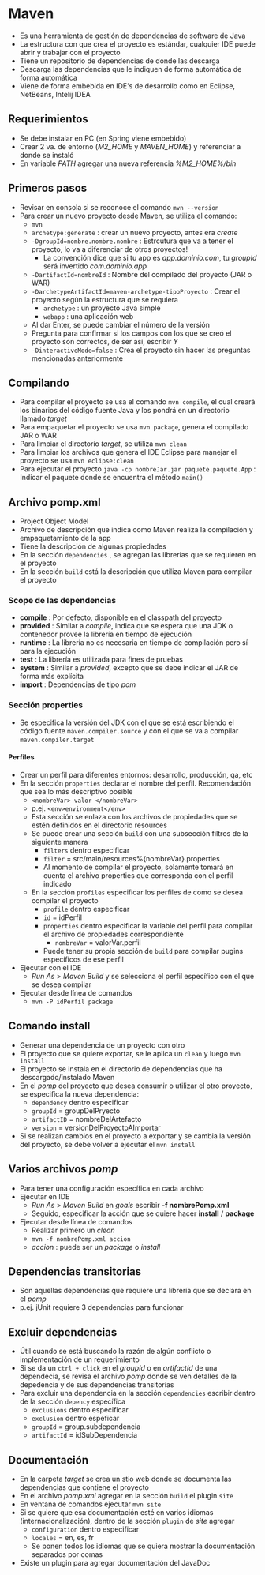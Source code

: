 # Maven
- Es una herramienta de gestión de dependencias de software de Java
- La estructura con que crea el proyecto es estándar, cualquier IDE puede abrir y trabajar con el proyecto
- Tiene un repositorio de dependencias de donde las descarga
- Descarga las dependencias que le indiquen de forma automática de forma automática
- Viene de forma embebida en IDE's de desarrollo como en Eclipse, NetBeans, Intelij IDEA

## Requerimientos
- Se debe instalar en PC (en Spring viene embebido)
- Crear 2 va. de entorno (_M2\_HOME_ y _MAVEN\_HOME_) y referenciar a donde se instaló
- En variable _PATH_ agregar una nueva referencia _%M2_HOME%/bin_

## Primeros pasos
- Revisar en consola si se reconoce el comando `mvn --version`
- Para crear un nuevo proyecto desde Maven, se utiliza el comando:
	* `mvn` 
    * `archetype:generate` : crear un nuevo proyecto, antes era _create_
    * `-DgroupId=nombre.nombre.nombre` : Estrcutura que va a tener el proyecto, lo va a diferenciar de otros proyectos!
    	+ La convención dice que si tu app es _app.dominio.com_, tu _groupId_ será invertido _com.dominio.app_
    * `-DartifactId=nombreId` : Nombre del compilado del proyecto (JAR o WAR)
    * `-DarchetypeArtifactId=maven-archetype-tipoProyecto` : Crear el proyecto según la estructura que se requiera
    	- `archetype` : un proyecto Java simple
        - `webapp` : una aplicación web
    * Al dar Enter, se puede cambiar el número de la versión
    * Pregunta para confirmar si los campos con los que se creó el proyecto son correctos, de ser así, escribir _Y_
    * `-DinteractiveMode=false` : Crea el proyecto sin hacer las preguntas mencionadas anteriormente
    
## Compilando
- Para compilar el proyecto se usa el comando `mvn compile`, el cual creará los binarios del código fuente Java y los pondrá en un directorio llamado _target_
- Para empaquetar el proyecto se usa `mvn package`, genera el compilado JAR o WAR
- Para limpiar el directorio _target_, se utiliza `mvn clean`
- Para limpiar los archivos que genera el IDE Eclipse para manejar el proyecto se usa `mvn eclipse:clean`
- Para ejecutar el proyecto `java -cp nombreJar.jar paquete.paquete.App` : Indicar el paquete donde se encuentra el método `main()`

## Archivo pomp.xml
- Project Object Model
- Archivo de descripción que indica como Maven realiza la compilación y empaquetamiento de la app
- Tiene la descripción de algunas propiedades
- En la sección `dependencies` , se agregan las librerías que se requieren en el proyecto
- En la sección `build` está la descripción que utiliza Maven para compilar el proyecto

### Scope de las dependencias
- __compile__ : Por defecto, disponible en el classpath del proyecto
- __provided__ : Similar a _compile_, indica que se espera que una JDK o contenedor provee la librería en tiempo de ejecución
- __runtime__ : La librería no es necesaria en tiempo de compilación pero sí para la ejecución
- __test__ : La librería es utilizada para fines de pruebas
- __system__ : Similar a _provided_, excepto que se debe indicar el JAR de forma más explícita
- __import__ : Dependencias de tipo _pom_

### Sección properties
- Se especifica la versión del JDK con el que se está escribiendo el código fuente `maven.compiler.source` y con el que se va a compilar `maven.compiler.target`

#### Perfiles
- Crear un perfil para diferentes entornos: desarrollo, producción, qa, etc
- En la sección `properties` declarar el nombre del perfil. Recomendación que sea lo más descriptivo posible
	* `<nombreVar> valor </nombreVar>`
	* p.ej. `<env>environment</env>`
    * Esta sección se enlaza con los archivos de propiedades que se estén definidos en el directorio resources
    * Se puede crear una sección `build` con una subsección filtros de la siguiente manera
    	+ `filters` dentro especificar
        + `filter` = src/main/resources%{nombreVar}.properties
        + Al momento de compilar el proyecto, solamente tomará en cuenta el archivo properties que corresponda con el perfil indicado
    * En la sección `profiles` especificar los perfiles de como se desea compilar el proyecto
    	+ `profile` dentro especificar
        + `id` = idPerfil
        + `properties` dentro especificar la variable del perfil para compilar el archivo de propiedades correspondiente
        	- `nombreVar` = valorVar.perfil
        + Puede tener su propia sección de `build` para compilar pugins específicos de ese perfil
- Ejecutar con el IDE
	* _Run As_ > _Maven Build_ y se selecciona el perfil específico con el que se desea compilar
- Ejecutar desde línea de comandos
	* `mvn -P idPerfil package`
	

## Comando install
- Generar una dependencia de un proyecto con otro
- El proyecto que se quiere exportar, se le aplica un `clean` y luego `mvn install`
- El proyecto se instala en el directorio de dependencias que ha descargado/instalado Maven
- En el _pomp_ del proyecto que desea consumir o utilizar el otro proyecto, se especifica la nueva dependencia:
	* `dependency` dentro especificar
    * `groupId` = groupDelPryecto
    * `artifactID` = nombreDelArtefacto
    * `version` = versionDelProyectoAImportar
- Si se realizan cambios en el proyecto a exportar y se cambia la versión del proyecto, se debe volver a ejecutar el `mvn install`

## Varios archivos _pomp_
- Para tener una configuración específica en cada archivo
- Ejecutar en IDE
	* _Run As_ > _Maven Build_ en _goals_ escribir __-f nombrePomp.xml__
    * Seguido, especificar la acción que se quiere hacer __install__ / __package__
- Ejecutar desde línea de comandos
	* Realizar primero un _clean_
    * `mvn -f nombrePomp.xml accion`
    * _accion_ : puede ser un _package_ o _install_

## Dependencias transitorias
- Son aquellas dependencias que requiere una librería que se declara en el _pomp_
- p.ej. jUnit requiere 3 dependencias para funcionar

## Excluir dependencias
- Útil cuando se está buscando la razón de algún conflicto o implementación de un requerimiento
- Si se da un `ctrl + click` en el _groupId_ o en _artifactId_ de una dependecia, se revisa el archivo _pomp_ donde se ven detalles de la depedencia y de sus dependencias transitorias
- Para excluir una dependencia en la sección `dependencies` escribir dentro de la sección `depency` específica
	* `exclusions` dentro especificar
    * `exclusion` dentro espeficar
    * `groupId` = group.subdependencia
    * `artifactId` = idSubDependencia

## Documentación
- En la carpeta _target_ se crea un stio web donde se documenta las dependencias que contiene el proyecto
- En el archivo _pomp.xml_ agregar en la sección `build` el plugin `site`
- En ventana de comandos ejecutar `mvn site`
- Si se quiere que esa documentación esté en varios idiomas (internacionalización), dentro de la sección `plugin` de _site_ agregar
	* `configuration` dentro especificar
    * `locales` = en, es, fr
    * Se ponen todos los idiomas que se quiera mostrar la documentación separados por comas
- Existe un plugin para agregar documentación del JavaDoc
